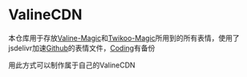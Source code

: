# ValineCDN

本仓库用于存放[Valine-Magic](https://github.com/GamerNoTitle/Valine-Magic)和[Twikoo-Magic](https://github.com/2X-ercha/Twikoo-Magic)所用到的所有表情，使用了jsdelivr加速[Github](https://github.com/GamerNoTitle/ValineCDN)的表情文件，[Coding](https://gamernotitle.coding.net/p/ValineCDN/d/ValineCDN/git/tree/master)有备份

用此方式可以制作属于自己的ValineCDN

